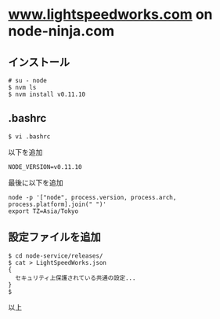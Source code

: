 # www.lightspeedworks.com on node-ninja.com

## インストール

    # su - node
    $ nvm ls
    $ nvm install v0.11.10

## .bashrc

    $ vi .bashrc

以下を追加

    NODE_VERSION=v0.11.10

最後に以下を追加

    node -p '["node", process.version, process.arch, process.platform].join(" ")'
    export TZ=Asia/Tokyo

## 設定ファイルを追加

    $ cd node-service/releases/
    $ cat > LightSpeedWorks.json
    {
      セキュリティ上保護されている共通の設定...
    }
    $

以上
